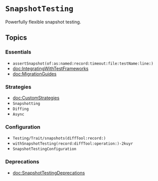 # ``SnapshotTesting``

Powerfully flexible snapshot testing.

## Topics

### Essentials

- ``assertSnapshot(of:as:named:record:timeout:file:testName:line:)``
- <doc:IntegratingWithTestFrameworks>
- <doc:MigrationGuides>

### Strategies

- <doc:CustomStrategies>
- ``Snapshotting``
- ``Diffing``
- ``Async``

### Configuration

- ``Testing/Trait/snapshots(diffTool:record:)``
- ``withSnapshotTesting(record:diffTool:operation:)-2kuyr``
- ``SnapshotTestingConfiguration``

### Deprecations

- <doc:SnapshotTestingDeprecations>
